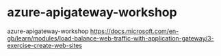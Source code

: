 # azure-apigateway-workshop
azure-apigateway-workshop https://docs.microsoft.com/en-gb/learn/modules/load-balance-web-traffic-with-application-gateway/3-exercise-create-web-sites
